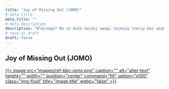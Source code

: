 ```yaml
---
title: "Joy of Missing Out (JOMO)"
# meta title
meta_title: ""
# meta description
description: "Dlaczego? Bo za dużo naszej uwagi zajmują rzeczy bez większego znaczenia."
# save as draft
draft: false
---
```


## Joy of Missing Out (JOMO)

<a href="https://www.bbc.com/videos/cp68pp59jwno">
    {{< image src="images/ref-bbc-jomo.png" caption="" alt="alter-text" height="" width="" position="center" command="fill" option="q100" class="img-fluid" title="image title"  webp="false" >}}
</a>